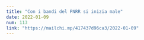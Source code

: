 ```yaml
---
title: "Con i bandi del PNRR si inizia male"
date: 2022-01-09
num: 113
link: "https://mailchi.mp/417437d96ca3/2022-01-09"
---
```


